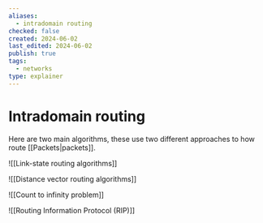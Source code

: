 ```yaml
---
aliases:
  - intradomain routing
checked: false
created: 2024-06-02
last_edited: 2024-06-02
publish: true
tags:
  - networks
type: explainer
---
```

# Intradomain routing

Here are two main algorithms, these use two different approaches to how route [[Packets|packets]].

![[Link-state routing algorithms]]

![[Distance vector routing algorithms]]

![[Count to infinity problem]]

![[Routing Information Protocol (RIP)]]

